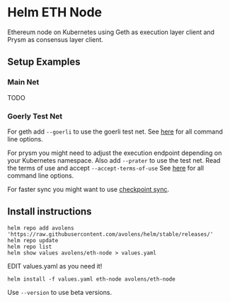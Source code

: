 # Helm ETH Node

Ethereum node on Kubernetes using Geth as execution layer client and Prysm as consensus layer client.

## Setup Examples

### Main Net
TODO

### Goerly Test Net
For geth add `--goerli` to use the goerli test net.
See [here](https://geth.ethereum.org/docs/interface/command-line-options) for all command line options.

For prysm you might need to adjust the execution endpoint depending on your Kubernetes namespace.
Also add `--prater` to use the test net.
Read the terms of use and accept `--accept-terms-of-use`
See [here](https://docs.prylabs.network/docs/prysm-usage/parameters) for all command line options.

For faster sync you might want to use [checkpoint sync](https://docs.prylabs.network/docs/prysm-usage/checkpoint-sync).

## Install instructions
```
helm repo add avolens 'https://raw.githubusercontent.com/avolens/helm/stable/releases/'
helm repo update
helm repo list
helm show values avolens/eth-node > values.yaml
```

EDIT values.yaml as you need it!
```
helm install -f values.yaml eth-node avolens/eth-node
```
Use `--version` to use beta versions.
